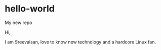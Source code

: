 # hello-world
My new repo

Hi, 

I am Sreevalsan, love to know new technology and a hardcore Linux fan.
